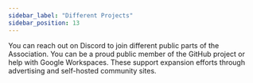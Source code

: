 ```yaml
---
sidebar_label: "Different Projects"
sidebar_position: 13
---
```


You can reach out on Discord to join different public parts of the Association. You can be a proud public member of the GitHub project or help with Google Workspaces. These support expansion efforts through advertising and self-hosted community sites.
